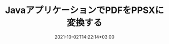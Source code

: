 ---
############################# Static ############################
layout: "autogen-gist"
date: 2021-10-02T14:22:14+03:00
draft: false
path: "ja/total/java/conversion/pdf-to-ppsx/"
other_out_formats: "DOC DOCX DOCM DOT DOTX DOTM TXT RTF HTML HTM MHTML MHT XLS XLSX XLSM XLSB XLT XLTX XLTM XLAM CSV TSV DIF SXC FODS PPT PPTX PPTM PPS PPSX PPSM POT POTX POTM ODT OTT OTP ODP ODS EMZ WMZ SVG SVGZ XPS TEX DCM WMF EMF BMP PNG GIF JPEG TIFF ICO WEBP JP2 TGA PSB PSD EPUB MD DICOM FODP JPG"
ad_headline: "PDFをPPSXに変換する | Java"
ad_description: "Javaアプリケーション用の最も正確なPDFからPPSXへのドキュメント変換ソリューション。"

############################# Head ############################
head_title: "JavaでPDFをPPSXに変換– PDF Conversion API"
head_description: "JavaアプリケーションでPDFをPPSXに変換します。 PDFをドキュメント、画像、その他100以上のファイル形式に変換するJava用の高速で正確なPDFからPPSXへの変換API。"

############################# Header ############################
title: "JavaアプリケーションでPDFをPPSXに変換する"
description: "柔軟なドキュメント変換機能を使用してJavaアプリケーションでPDFファイルをPPSXに変換し、変換されたドキュメント形式の外観を操作します。ドキュメント全体を一度に簡単に変換するか、選択したページ番号またはページ範囲に基づいてPDFファイルの特定のページを選択し、ワードプロセッシングドキュメント、Excelスプレッドシート、PowerPointプレゼンテーション、Photoshop、eBook、 Webと画像。"

############################# SubMenu ############################
submenu:
    enable: false

############################# Content ############################
content:
    enable: true
    block:
    - title_left: "JavaでPDFをPPSXに変換する方法"
      content_left: |
          3つの簡単な手順を使用して、JavaでPDFファイルからPPSXファイルへの変換を実行します。以下のコード例を使用して–変換されたドキュメントをそのまま表示するか、外部ソフトウェアをインストールせずにさらにレンダリングしてHTMLファイルとして表示します。

          -   **Converter**クラスの新しいインスタンスを作成し、PDFファイルをロードします
          -   PPSXファイルタイプに**ConvertOptions**を設定します
          -   PPSXに変換するには、**Converter**クラスインスタンスの**Convert**メソッドを呼び出します
          -   HTMLビューアのオプションを設定する
          -   変換されたPPSXをHTMLとして表示する**Viewer**オブジェクトを作成します
          
      title_right: "Downloads & Installation Instructions"
      content_right: |
          100以上のドキュメントと、PDF、Microsoft Word、Excel、PowerPoint、Project、Visio、Outlook、HTML、図などの画像ファイル形式の間で変換するには、`GroupDocs.Conversion`と`GroupDocs.Viewer`の名前空間が必要です。 Conholdate.Totalが提供する他の[Officeドキュメント用のJavaAPI](https://products.conholdate.com/total/java/)を調べてください。
          
          [ダウンロード](https://downloads.conholdate.com/total/java)からそれぞれのアセンブリファイルを取得するか、[Maven](https://repository.conholdate.com/webapp/#/artifacts/browse/tree/General/repo)からパッケージ全体をフェッチして、ワークスペースに直接`Conholdate.Total for Java`を追加します。
          
      gisthash: "1b2b5b5a97415ef538ac358347f27174"
      gistfile: "pdf-to-word-conversion-in-java-and-html-viewer.java"

    - title_left: "PDFをJavaでWord文書に変換する"
      content_left: |
          Conholdate.Total APIを使用すると、JavaベースのアプリケーションでPDFからWord文書に簡単に変換できます。 PDFファイルは完全にWord（DOCX）ファイルに変換され、必要に応じて出力ファイルのレイアウトをカスタマイズするための追加のドキュメントフォーマット機能のセットをサポートします。変換されたWord文書から、テキスト、表、画像、リストなどのコンテンツを簡単に編集できます。

          -   **Converter**クラスの新しいインスタンスを作成し、入力ファイルとして**PDF**をロードします
          -   変換オプションとして**WordProcessingConvertOptions**をインスタンス化します
          -   **DOCX**に変換するには、**Converter**クラスインスタンスの**Convert**メソッドを呼び出します。
          
      title_right: "ソースドキュメント情報の抽出"
      content_right: |
          ドキュメント情報抽出機能を使用すると、ソースドキュメントファイルに関する基本情報を取得できるだけでなく、Microsoft Projectファイルのプロジェクトの開始日と終了日、PDFドキュメントの印刷制限など、ファイル形式固有の貴重な情報の抽出もサポートされます。 Outlookデータファイルなどで囲まれたフォルダのリスト。

          NetBeans、IntelliJ IDEA、Eclipseなどの開発環境を使用しながら、Windows、Linux、macOSなどのさまざまなオペレーティングシステムで一般的なドキュメントファイル形式を変換します。
          
      gisthash: "1b2b5b5a97415ef538ac358347f27174"
      gistfile: "pdf-to-word-conversion.java"

    - title_left: "JavaでPDFをExcelに変換する"
      content_left: |
          数行のJavaコードを使用して、PDFをExcelスプレッドシートに変換します。 PDFファイルの内容は、必要に応じて簡単に編集できるExcelワークシートの行と列に変換されます。 PDFファイルは、これらのスプレッドシート形式（XLS、XLSX、XLSM、XLSB、XLTX、XLT）、OpenDocument（ODS、OTS）、およびAppleiWork番号に変換できます。

          -   **Converter**クラスの新しいインスタンスを作成し、入力ファイルとして**PDF**をロードします
          -   変換オプションとして**SpreadsheetConvertOptions**をインスタンス化します
          -   **XLSX**に変換するには、**Converter**クラスインスタンスの**Convert**メソッドを呼び出します。
        
      title_right: "変換されたドキュメントの結果をキャッシュする"
      content_right: |
          場合によっては、変換されたドキュメントサイズが大きくなり、変換に時間がかかることがあります。ドキュメント変換ライブラリは、このような状況を効率的に管理し、反復的な変換プロセスを高速化するためのキャッシュ機能を提供します。必要に応じて、ICacheインターフェイスが拡張ポイントを使用してカスタムキャッシュ実装と連携し、キャッシュ変換を制御できるようにします。

          変換結果はデフォルトでローカルドライブに保存されますが、Amazon S3、Dropbox、Googleドライブ、Windows Azure、Reddisなどの適切なインターフェイスを実装することで、あらゆるタイプのキャッシュストレージをサポートできます。
          
      gisthash: "1b2b5b5a97415ef538ac358347f27174"
      gistfile: "pdf-to-excel-conversion.java"

    - title_left: "JavaでPDFをPowerPointに変換する"
      content_left: |
          Conholdate.Total for Java APIを使用すると、PDFからPowerPoint（PPT、PPTX）スライドへの変換が高速になります。変換すると、MicrosoftPowerPointでPowerPointプレゼンテーションとスライドを簡単に編集できます。

          -   **Converter**クラスの新しいインスタンスを作成し、入力ファイルとして**PDF**をロードします
          -   変換オプションとして**PresentationConvertOptions**をインスタンス化します
          -   **PPTX**に変換するには、**Converter**クラスインスタンスの**Convert**メソッドを呼び出します。
          
      title_right: "離れた場所にあるドキュメントの読み込みと変換"
      content_right: |
          Conholdate.Total for Javaの使用–開発者は、Amazon S3、Microsoft Azure Blob、FTP、ローカルディスク、ストリーム、単純なURLなどのさまざまなリモートロケーションおよびクラウドドキュメントストレージリソースからドキュメントをロードおよび変換できます。リモートに配置されたドキュメントストリームを取得するメソッドを指定し、それをコンストラクターとしてConverterクラスに渡す必要があります。
          
          [Java PDF変換ライブラリ](https://products.groupdocs.com/conversion/java/)は、Javaベースのアプリケーション内でパスワードで保護されているドキュメントのロードと変換もサポートしています。
          
      gisthash: "1b2b5b5a97415ef538ac358347f27174"
      gistfile: "pdf-to-powerpoint-conversion.java"

    - title_left: "PDFをJavaで画像に変換する"
      content_left: |
          PDFをJPG、PNG、GIF、BMP、TIFFなどの画像形式に正確な画質と解像度で変換します。 PDFファイル全体を変換するか、選択したページから選択して画像に変換します。

          -   **Converter**クラスの新しいインスタンスを作成し、入力ファイルとして**PDF**をロードします
          -   **SavePageStream**デリゲートを宣言して、変換されたドキュメントページをストリームに保存します
          -   **ImageConvertOptions**オブジェクトを渡して、目的の出力形式として**JPG**を指定します
          -   **JPG**に変換するには、**Converter**クラスインスタンスの**Convert**メソッドを呼び出します。
          
      title_right: "ドキュメントにテキストまたは画像の透かしを追加する"
      content_right: |
          ドキュメントを元のファイルとまったく同じように正確に変換し、変換されたドキュメントページにテキストまたは画像の透かしを適用します。透かしオプションのいくつかのセットを使用して透かしをスマートにスタンプし、フォント、色、幅、高さ、回転角度、透明度を管理し、透かしをドキュメントページの背景に配置します。
          
          ソースドキュメント形式の自動検出は、ソースファイルがバイトストリームの形式で表示される場合に、ファイル拡張子自体を取得するためのもう1つの便利な機能です。開発者は、Converterオブジェクトの**GetPossibleConversions**メソッドを呼び出すことにより、あるドキュメントを別のファイル形式に変換するときに、サポートされているすべての変換形式の完全なリストを取得することもできます。
          
      gisthash: "1b2b5b5a97415ef538ac358347f27174"
      gistfile: "pdf-to-image-conversion.java"

############################# About Formats ############################
about_formats:
    enable: false
############################# More Formats ############################
more_formats:
    enable: true
    auto: false
    other_out_formats: DOC DOCX DOCM DOT DOTX DOTM TXT RTF HTML HTM MHTML MHT XLS XLSX XLSM XLSB XLT XLTX XLTM XLAM CSV TSV DIF SXC FODS PPT PPTX PPTM PPS PPSX PPSM POT POTX POTM ODT OTT OTP ODP ODS EMZ WMZ SVG SVGZ XPS TEX DCM WMF EMF BMP PNG GIF JPEG TIFF ICO WEBP JP2 TGA PSB PSD EPUB MD DICOM FODP JPG
############################# Back to top ###############################
back_to_top:
  enable: true
---